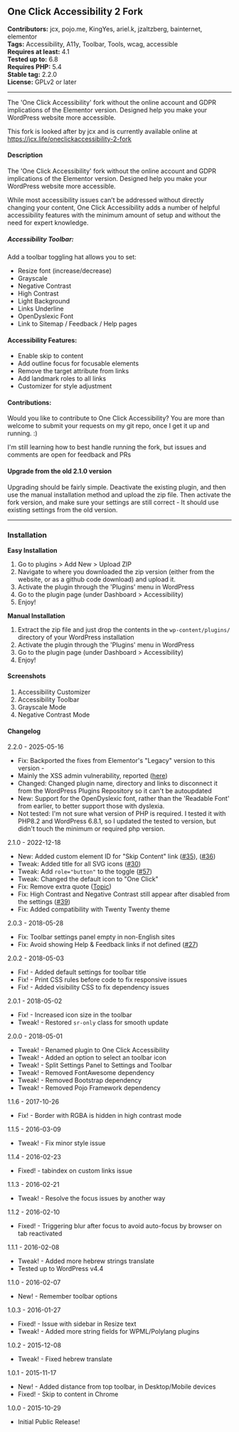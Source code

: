 ## One Click Accessibility 2 Fork

**Contributors:** jcx, pojo.me, KingYes, ariel.k, jzaltzberg, bainternet, elementor  
**Tags:** Accessibility, A11y, Toolbar, Tools, wcag, accessible  
**Requires at least:** 4.1  
**Tested up to:** 6.8  
**Requires PHP:** 5.4  
**Stable tag:** 2.2.0  
**License:** GPLv2 or later  

---

The 'One Click Accessibility' fork without the online account and GDPR implications of the Elementor version. Designed help you make your WordPress website more accessible.

This fork is looked after by jcx and is currently available online at https://jcx.life/oneclickaccessibility-2-fork

#### Description

The 'One Click Accessibility' fork without the online account and GDPR implications of the Elementor version. Designed help you make your WordPress website more accessible.

While most accessibility issues can’t be addressed without directly changing your content, One Click Accessibility adds a number of helpful accessibility features with the minimum amount of setup and without the need for expert knowledge.

##### Accessibility Toolbar:

Add a toolbar toggling hat allows you to set:

* Resize font (increase/decrease)
* Grayscale
* Negative Contrast
* High Contrast
* Light Background
* Links Underline
* OpenDyslexic Font
* Link to Sitemap / Feedback / Help pages

#### Accessibility Features:

* Enable skip to content
* Add outline focus for focusable elements
* Remove the target attribute from links
* Add landmark roles to all links
* Customizer for style adjustment

#### Contributions:

Would you like to contribute to One Click Accessibility? You are more than welcome to submit your requests on my git repo, once I get it up and running. :)

I'm still learning how to best handle running the fork, but issues and comments are open for feedback and PRs

#### Upgrade from the old 2.1.0 version
Upgrading should be fairly simple. Deactivate the existing plugin, and then use the manual installation method and upload the zip file. Then activate the fork version, and make sure your settings are still correct - It should use existing settings from the old version.

----
### Installation

**Easy Installation**

1. Go to plugins > Add New > Upload ZIP
2. Navigate to where you downloaded the zip version (either from the website, or as a github code download) and upload it.
3. Activate the plugin through the 'Plugins' menu in WordPress
4. Go to the plugin page (under Dashboard > Accessibility)
5. Enjoy!

**Manual Installation**

1. Extract the zip file and just drop the contents in the <code>wp-content/plugins/</code> directory of your WordPress installation
2. Activate the plugin through the 'Plugins' menu in WordPress
3. Go to the plugin page (under Dashboard > Accessibility)
4. Enjoy!


#### Screenshots

1. Accessibility Customizer
2. Accessibility Toolbar
3. Grayscale Mode
4. Negative Contrast Mode

#### Changelog
2.2.0 - 2025-05-16
* Fix: Backported the fixes from Elementor's "Legacy" version to this version -
* Mainly the XSS admin vulnerability, reported ([here](https://patchstack.com/database/wordpress/plugin/pojo-accessibility/vulnerability/wordpress-one-click-accessibility-plugin-3-1-0-cross-site-scripting-xss-vulnerability))
* Changed: Changed plugin name, directory and links to disconnect it from the WordPress Plugins Repository so it can't be autoupdated
* New: Support for the OpenDyslexic font, rather than the 'Readable Font' from earlier, to better support those with dyslexia.
* Not tested: I'm not sure what version of PHP is required. I tested it with PHP8.2 and WordPress 6.8.1, so I updated the tested to version, but didn't touch the minimum or required php version.

2.1.0 - 2022-12-18
* New: Added custom element ID for "Skip Content" link ([#35](elementor/one-click-accessibility#35)), ([#36](elementor/one-click-accessibility#36))
* Tweak: Added title for all SVG icons ([#30](elementor/one-click-accessibility#30))
* Tweak: Add `role="button"` to the toggle ([#57](elementor/one-click-accessibility#57))
* Tweak: Changed the default icon to "One Click"
* Fix: Remove extra quote ([Topic](https://wordpress.org/support/topic/bug-317/))
* Fix: High Contrast and Negative Contrast still appear after disabled from the settings ([#39](elementor/one-click-accessibility#39))
* Fix: Added compatibility with Twenty Twenty theme

2.0.3 - 2018-05-28
* Fix: Toolbar settings panel empty in non-English sites
* Fix: Avoid showing Help & Feedback links if not defined ([#27](elementor/one-click-accessibility#27))

2.0.2 - 2018-05-03
* Fix! - Added default settings for toolbar title
* Fix! - Print CSS rules before code to fix responsive issues
* Fix! - Added visibility CSS to fix dependency issues

2.0.1 - 2018-05-02
* Fix! - Increased icon size in the toolbar
* Tweak! - Restored `sr-only` class for smooth update

2.0.0 - 2018-05-01
* Tweak! - Renamed plugin to One Click Accessibility
* Tweak! - Added an option to select an toolbar icon
* Tweak! - Split Settings Panel to Settings and Toolbar
* Tweak! - Removed FontAwesome dependency
* Tweak! - Removed Bootstrap dependency
* Tweak! - Removed Pojo Framework dependency

1.1.6 - 2017-10-26
* Fix! - Border with RGBA is hidden in high contrast mode

1.1.5 - 2016-03-09
* Tweak! - Fix minor style issue

1.1.4 - 2016-02-23
* Fixed! - tabindex on custom links issue

1.1.3 - 2016-02-21
* Tweak! - Resolve the focus issues by another way

1.1.2 - 2016-02-10
* Fixed! - Triggering blur after focus to avoid auto-focus by browser on tab reactivated

1.1.1 - 2016-02-08
* Tweak! - Added more hebrew strings translate
* Tested up to WordPress v4.4

1.1.0 - 2016-02-07
* New! - Remember toolbar options

1.0.3 - 2016-01-27
* Fixed! - Issue with sidebar in Resize text
* Tweak! - Added more string fields for WPML/Polylang plugins

1.0.2 - 2015-12-08
* Tweak! - Fixed hebrew translate

1.0.1 - 2015-11-17
* New! - Added distance from top toolbar, in Desktop/Mobile devices
* Fixed! - Skip to content in Chrome

1.0.0 - 2015-10-29
* Initial Public Release!
